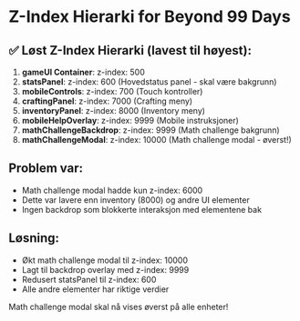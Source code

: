 # Z-Index Hierarki for Beyond 99 Days

## ✅ Løst Z-Index Hierarki (lavest til høyest):

1. **gameUI Container**: z-index: 500
2. **statsPanel**: z-index: 600 (Hovedstatus panel - skal være bakgrunn)
3. **mobileControls**: z-index: 700 (Touch kontroller)
4. **craftingPanel**: z-index: 7000 (Crafting meny)
5. **inventoryPanel**: z-index: 8000 (Inventory meny)
6. **mobileHelpOverlay**: z-index: 9999 (Mobile instruksjoner)
7. **mathChallengeBackdrop**: z-index: 9999 (Math challenge bakgrunn)
8. **mathChallengeModal**: z-index: 10000 (Math challenge modal - øverst!)

## Problem var:
- Math challenge modal hadde kun z-index: 6000
- Dette var lavere enn inventory (8000) og andre UI elementer
- Ingen backdrop som blokkerte interaksjon med elementene bak

## Løsning:
- Økt math challenge modal til z-index: 10000
- Lagt til backdrop overlay med z-index: 9999
- Redusert statsPanel til z-index: 600
- Alle andre elementer har riktige verdier

Math challenge modal skal nå vises øverst på alle enheter!
